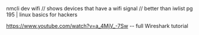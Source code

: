 nmcli dev wifi
// shows devices that have a wifi signal 
// better than iwlist 
pg 195 | linux basics for hackers



https://www.youtube.com/watch?v=a_4MjV_-7Sw -- full Wireshark tutorial 